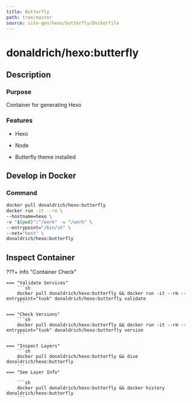 ```yaml
---
title: Butterfly
path: tree/master
source: site-gen/hexo/butterfly/Dockerfile
---
```


# donaldrich/hexo:butterfly

## Description

### Purpose

Container for generating Hexo

### Features

* Hexo

* Node

* Butterfly theme installed

## Develop in Docker

### Command

```sh
docker pull donaldrich/hexo:butterfly
docker run -it --rm \
--hostname=hexo \
-v "$(pwd)":"/work" -w "/work" \
--entrypoint="/bin/sh" \
--net="host" \
donaldrich/hexo:butterfly
```

## Inspect Container

???+ info "Container Check"

    === "Validate Services"
        ```sh
        docker pull donaldrich/hexo:butterfly && docker run -it --rm --entrypoint="tusk" donaldrich/hexo:butterfly validate
        ```

    === "Check Versions"
        ```sh
        docker pull donaldrich/hexo:butterfly && docker run -it --rm --entrypoint="tusk" donaldrich/hexo:butterfly version
        ```

    === "Inspect Layers"
        ```sh
        docker pull donaldrich/hexo:butterfly && dive donaldrich/hexo:butterfly
        ```
    === "See Layer Info"

        ```sh
        docker pull donaldrich/hexo:butterfly && docker history donaldrich/hexo:butterfly
        ```
